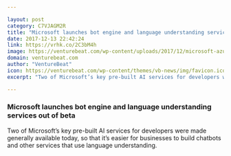 ```yaml
---

layout: post
category: C7VJAGM2R
title: "Microsoft launches bot engine and language understanding services out of beta"
date: 2017-12-13 22:42:24
link: https://vrhk.co/2C3bM4h
image: https://venturebeat.com/wp-content/uploads/2017/12/microsoft-azure-new-logo-2017.png?fit=780%2C450&strip=all
domain: venturebeat.com
author: "VentureBeat"
icon: https://venturebeat.com/wp-content/themes/vb-news/img/favicon.ico
excerpt: "Two of Microsoft’s key pre-built AI services for developers were made generally available today, so that it’s easier for businesses to build chatbots and other services that use language understanding."

---
```


### Microsoft launches bot engine and language understanding services out of beta

Two of Microsoft’s key pre-built AI services for developers were made generally available today, so that it’s easier for businesses to build chatbots and other services that use language understanding.